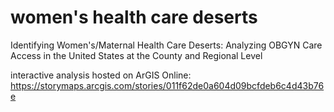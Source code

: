 # women's health care deserts
Identifying Women's/Maternal Health Care Deserts: Analyzing OBGYN Care Access in the United States at the County and Regional Level

interactive analysis hosted on ArGIS Online: https://storymaps.arcgis.com/stories/011f62de0a604d09bcfdeb6c4d43b76e
